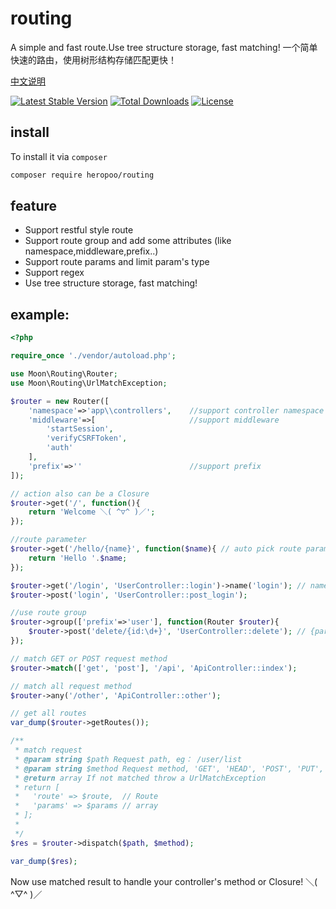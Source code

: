 # routing
A simple and fast route.Use tree structure storage, fast matching! 一个简单快速的路由，使用树形结构存储匹配更快！

[中文说明](./README_CN.md)

[![Latest Stable Version](https://poser.pugx.org/heropoo/routing/v/stable)](https://packagist.org/packages/heropoo/routing)
[![Total Downloads](https://poser.pugx.org/heropoo/routing/downloads)](https://packagist.org/packages/heropoo/routing)
[![License](https://poser.pugx.org/heropoo/routing/license)](https://packagist.org/packages/heropoo/routing)

## install
To install it via `composer`
```sh
composer require heropoo/routing
```

## feature
- Support restful style route
- Support route group and add some attributes (like namespace,middleware,prefix..)
- Support route params and limit param's type
- Support regex
- Use tree structure storage, fast matching! 

## example:
```php
<?php

require_once './vendor/autoload.php';

use Moon\Routing\Router;
use Moon\Routing\UrlMatchException;

$router = new Router([
    'namespace'=>'app\\controllers',    //support controller namespace
    'middleware'=>[                     //support middleware
        'startSession',
        'verifyCSRFToken',
        'auth'
    ],
    'prefix'=>''                        //support prefix
]);

// action also can be a Closure
$router->get('/', function(){
    return 'Welcome ＼( ^▽^ )／';
});

//route parameter
$router->get('/hello/{name}', function($name){ // auto pick route param to Closure 
    return 'Hello '.$name;
});

$router->get('/login', 'UserController::login')->name('login'); // name your route
$router->post('login', 'UserController::post_login');

//use route group
$router->group(['prefix'=>'user'], function(Router $router){
    $router->post('delete/{id:\d+}', 'UserController::delete'); // {param:type pattern}
});

// match GET or POST request method
$router->match(['get', 'post'], '/api', 'ApiController::index');

// match all request method
$router->any('/other', 'ApiController::other');

// get all routes
var_dump($router->getRoutes());

/**
 * match request
 * @param string $path Request path, eg： /user/list
 * @param string $method Request method, 'GET', 'HEAD', 'POST', 'PUT', 'PATCH', 'DELETE', 'OPTIONS''GET', 'HEAD', 'POST', 'PUT', 'PATCH', 'DELETE', 'OPTIONS'
 * @return array If not matched throw a UrlMatchException
 * return [
 *   'route' => $route,  // Route
 *   'params' => $params // array
 * ];
 *
 */
$res = $router->dispatch($path, $method);

var_dump($res);

```

Now use matched result to handle your controller's method or Closure! ＼( ^▽^ )／
